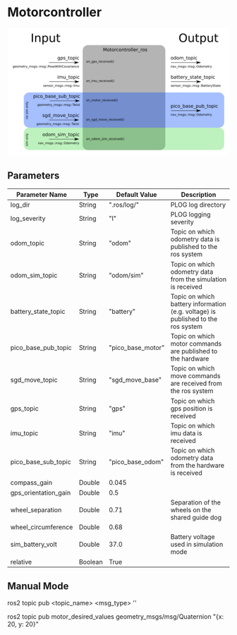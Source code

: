 # Motorcontroller


![Overview of publisher and subscriber for motorcontroller node](/doc/motorcontroller_node.png)


## Parameters

| Parameter Name | Type           | Default Value    | Description    |
| -------------- | -------------- | ---------------- | -------------- |
| log_dir        | String         | ".ros/log/"      | PLOG log directory |
| log_severity   | String         | "I"              | PLOG logging severity |
| odom_topic     | String         | "odom"           | Topic on which odometry data is published to the ros system |
| odom_sim_topic | String         | "odom/sim"       | Topic on which odometry data from the simulation is received |
| battery_state_topic | String    | "battery"        | Topic on which battery information (e.g. voltage) is published to the ros system |
| pico_base_pub_topic | String    | "pico_base_motor" | Topic on which motor commands are published to the hardware |
| sgd_move_topic | String         | "sgd_move_base"  | Topic on which move commands are received from the ros system |
| gps_topic      | String         | "gps"            | Topic on which gps position is received |
| imu_topic      | String         | "imu"            | Topic on which imu data is received
| pico_base_sub_topic | String    | "pico_base_odom" | Topic on which odometry data from the hardware is received |
| compass_gain   | Double         | 0.045            |  |
| gps_orientation_gain | Double   | 0.5              |  |
| wheel_separation | Double       | 0.71             | Separation of the wheels on the shared guide dog |
| wheel_circumference | Double    | 0.68             |  |
| sim_battery_volt | Double       | 37.0             | Battery voltage used in simulation mode |
| relative       | Boolean        | True             |  |


## Manual Mode

ros2 topic pub <topic_name> <msg_type> '<args>'

ros2 topic pub motor_desired_values geometry_msgs/msg/Quaternion "{x: 20, y: 20}"